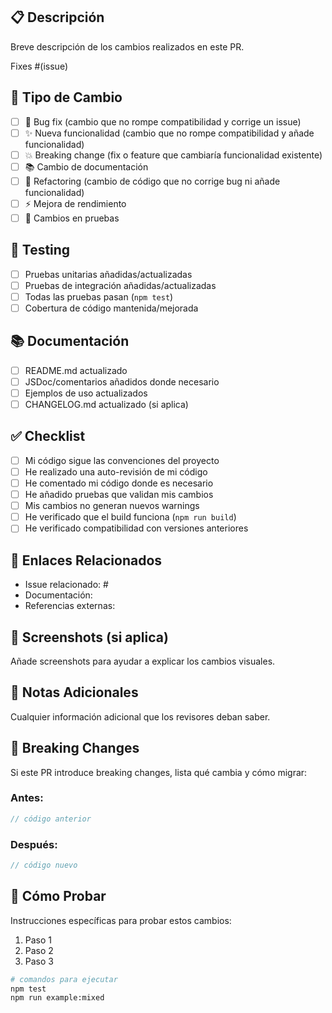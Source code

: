 ## 📋 Descripción
Breve descripción de los cambios realizados en este PR.

Fixes #(issue)

## 🔧 Tipo de Cambio
- [ ] 🐛 Bug fix (cambio que no rompe compatibilidad y corrige un issue)
- [ ] ✨ Nueva funcionalidad (cambio que no rompe compatibilidad y añade funcionalidad)
- [ ] 💥 Breaking change (fix o feature que cambiaría funcionalidad existente)
- [ ] 📚 Cambio de documentación
- [ ] 🔄 Refactoring (cambio de código que no corrige bug ni añade funcionalidad)
- [ ] ⚡ Mejora de rendimiento
- [ ] 🧪 Cambios en pruebas

## 🧪 Testing
- [ ] Pruebas unitarias añadidas/actualizadas
- [ ] Pruebas de integración añadidas/actualizadas
- [ ] Todas las pruebas pasan (`npm test`)
- [ ] Cobertura de código mantenida/mejorada

## 📚 Documentación
- [ ] README.md actualizado
- [ ] JSDoc/comentarios añadidos donde necesario
- [ ] Ejemplos de uso actualizados
- [ ] CHANGELOG.md actualizado (si aplica)

## ✅ Checklist
- [ ] Mi código sigue las convenciones del proyecto
- [ ] He realizado una auto-revisión de mi código
- [ ] He comentado mi código donde es necesario
- [ ] He añadido pruebas que validan mis cambios
- [ ] Mis cambios no generan nuevos warnings
- [ ] He verificado que el build funciona (`npm run build`)
- [ ] He verificado compatibilidad con versiones anteriores

## 🔗 Enlaces Relacionados
- Issue relacionado: #
- Documentación: 
- Referencias externas:

## 📸 Screenshots (si aplica)
Añade screenshots para ayudar a explicar los cambios visuales.

## 🤔 Notas Adicionales
Cualquier información adicional que los revisores deban saber.

## 🚧 Breaking Changes
Si este PR introduce breaking changes, lista qué cambia y cómo migrar:

### Antes:
```typescript
// código anterior
```

### Después:
```typescript
// código nuevo
```

## 🧪 Cómo Probar
Instrucciones específicas para probar estos cambios:

1. Paso 1
2. Paso 2
3. Paso 3

```bash
# comandos para ejecutar
npm test
npm run example:mixed
```
